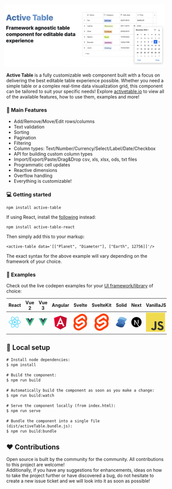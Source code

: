 <br />

<p align="center"> 
    <img style="margin-left: -15px" src="https://raw.githubusercontent.com/OvidijusParsiunas/active-table/HEAD/assets/readme/title.png" alt="Logo">
</p>

<b>Active Table</b> is a fully customizable web component built with a focus on delivering the best editable table experience possible. Whether you need a simple table or a complex real-time data visualization grid, this component can be tailored to suit your specific needs! Explore [activetable.io](https://activetable.io/) to view all of the available features, how to use them, examples and more!

### :rocket: Main Features

- Add/Remove/Move/Edit rows/columns
- Text validation
- Sorting
- Pagination
- Filtering
- Column types: Text/Number/Currency/Select/Label/Date/Checkbox
- API for building custom column types
- Import/Export/Paste/Drag&Drop csv, xls, xlsx, ods, txt files
- Programmatic cell updates
- Reactive dimensions
- Overflow handling
- Everything is customizable!

### :computer: Getting started

```
npm install active-table
```

If using React, install the [following](https://www.npmjs.com/package/active-table-react) instead:

```
npm install active-table-react
```

Then simply add this to your markup:

```
<active-table data='[["Planet", "Diameter"], ["Earth", 12756]]'/>
```

The exact syntax for the above example will vary depending on the framework of your choice.

### :beginner: Examples

Check out the live codepen examples for your [UI framework/library](https://activetable.io/examples/frameworks) of choice:

| React                                                                                                                                                                                                                             | Vue 2                                                                                                                                                                                                                          | Vue 3                                                                                                                                                                                                                          | Angular                                                                                                                                                                                                                                              | Svelte                                                                                                                                                                                                                             | SvelteKit                                                                                                                                                                                                                                                     | Solid                                                                                                                                                                                                                        | Next                                                                                                                                                                                                                                                                                                                                                                           | VanillaJS                                                                                                                                                                                                                                |
| --------------------------------------------------------------------------------------------------------------------------------------------------------------------------------------------------------------------------------- | ------------------------------------------------------------------------------------------------------------------------------------------------------------------------------------------------------------------------------ | ------------------------------------------------------------------------------------------------------------------------------------------------------------------------------------------------------------------------------ | ---------------------------------------------------------------------------------------------------------------------------------------------------------------------------------------------------------------------------------------------------- | ---------------------------------------------------------------------------------------------------------------------------------------------------------------------------------------------------------------------------------- | ------------------------------------------------------------------------------------------------------------------------------------------------------------------------------------------------------------------------------------------------------------- | ---------------------------------------------------------------------------------------------------------------------------------------------------------------------------------------------------------------------------- | ------------------------------------------------------------------------------------------------------------------------------------------------------------------------------------------------------------------------------------------------------------------------------------------------------------------------------------------------------------------------------ | ---------------------------------------------------------------------------------------------------------------------------------------------------------------------------------------------------------------------------------------- |
| <a href="https://codesandbox.io/s/active-table-react-cstm7k?file=/src/App.tsx" target="_blank"><img src="https://raw.githubusercontent.com/OvidijusParsiunas/active-table/HEAD/website/static/img/reactLogo.png" width="60"/></a> | <a href="https://codesandbox.io/s/active-table-vue2-32f04e?file=/src/App.vue" target="_blank"><img src="https://raw.githubusercontent.com/OvidijusParsiunas/active-table/HEAD/website/static/img/vueLogo.png" width="60"/></a> | <a href="https://codesandbox.io/s/active-table-vue3-z729vs?file=/src/App.vue" target="_blank"><img src="https://raw.githubusercontent.com/OvidijusParsiunas/active-table/HEAD/website/static/img/vueLogo.png" width="60"/></a> | <a href="https://codesandbox.io/s/active-table-angular-9v8nfe?file=/src/app/app.component.html" target="_blank"><img src="https://raw.githubusercontent.com/OvidijusParsiunas/active-table/HEAD/website/static/img/angularLogo.png" width="66"/></a> | <a href="https://stackblitz.com/edit/vitejs-vite-cm6j23?file=src%2FApp.svelte" target="_blank"><img src="https://raw.githubusercontent.com/OvidijusParsiunas/active-table/HEAD/website/static/img/svelteLogo.png" width="45"/></a> | <div align="center"><a href="https://codesandbox.io/p/sandbox/active-table-sveltekit-forked-fy9wlf" target="_blank"><img src="https://raw.githubusercontent.com/OvidijusParsiunas/active-table/HEAD/website/static/img/svelteLogo.png" width="45"/></a></div> | <a href="https://codesandbox.io/p/devbox/deep-chat-solidjs-forked-ngxphz" target="_blank"><img src="https://raw.githubusercontent.com/OvidijusParsiunas/active-table/HEAD/website/static/img/solidLogo.png" width="60"/></a> | <a href="https://codesandbox.io/p/sandbox/deep-chat-nextjs-9pv25f?file=%2Fpackage.json%3A6%2C19&selection=%5B%7B%22endColumn%22%3A30%2C%22endLineNumber%22%3A28%2C%22startColumn%22%3A30%2C%22startLineNumber%22%3A28%7D%5D" target="_blank"><img src="https://raw.githubusercontent.com/OvidijusParsiunas/active-table/HEAD/website/static/img/nextLogo.png" width="60"/></a> | <a href="https://codesandbox.io/s/active-table-vanillajs-62yrrj?file=/index.html" target="_blank"><img src="https://raw.githubusercontent.com/OvidijusParsiunas/active-table/HEAD/website/static/img/vanillaJSLogo.png" width="60"/></a> |

## :construction_worker: Local setup

```
# Install node dependencies:
$ npm install

# Build the component:
$ npm run build

# Automatically build the component as soon as you make a change:
$ npm run build:watch

# Serve the component locally (from index.html):
$ npm run serve

# Bundle the component into a single file (dist/activeTable.bundle.js):
$ npm run build:bundle
```

## :heart: Contributions

Open source is built by the community for the community. All contributions to this project are welcome!
<br> Additionally, if you have any suggestions for enhancements, ideas on how to take the project further or have discovered a bug, do not hesitate to create a new issue ticket and we will look into it as soon as possible!
